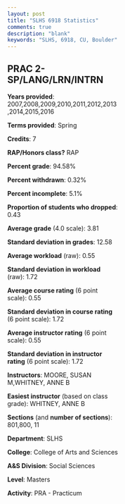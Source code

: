 ```yaml
---
layout: post
title: "SLHS 6918 Statistics"
comments: true
description: "blank"
keywords: "SLHS, 6918, CU, Boulder"
--- 
```

<head>
<script src="https://ajax.googleapis.com/ajax/libs/jquery/2.1.3/jquery.min.js"></script>
<script src="https://dl.dropboxusercontent.com/s/pc42nxpaw1ea4o9/highcharts.js?dl=0"></script>
<!-- <script src="../assets/js/highcharts.js"></script> -->
<style type="text/css">@font-face {
	font-family: "Bebas Neue";
	src: url(https://www.filehosting.org/file/details/544349/BebasNeue%20Regular.otf) format("opentype");
	}
	h1.Bebas { 
		font-family: "Bebas Neue", Verdana, Tahoma;
	}
</style>
</head>
<body>
	<div id="container" style="float: right; width: 45%; height: 88%; margin-left: 2.5%; margin-right: 2.5%;"></div>
	<script language="JavaScript">
		$(document).ready(function() {
		var chart = {type: 'column'};
		var title = {text: 'Grade Distribution'};
		var xAxis = {categories: ['A','B','C','D','F'],crosshair: true};
		var yAxis = {min: 0,title: {text: 'Percentage'}};
		var tooltip = {headerFormat: '<center><b><span style="font-size:20px">{point.key}</span></b></center>',
		               pointFormat: '<td style="padding:0"><b>{point.y:.1f}%</b></td>',
		               footerFormat: '</table>',shared: true,useHTML: true};
		var plotOptions = {column: {pointPadding: 0.0,borderWidth: 0}};  
		var credits = {enabled: false};var series= [{name: 'Percent',data: [83.64,16.36,0.0,0.0,0.0,]}];
		var json = {};
		json.chart = chart;
		json.title = title;
		json.tooltip = tooltip;
		json.xAxis = xAxis;
		json.yAxis = yAxis;  
		json.series = series;
		json.plotOptions = plotOptions;  
		json.credits = credits;
		$('#container').highcharts(json);
	});
	</script>
</body>
			   
## PRAC 2-SP/LANG/LRN/INTRN

**Years provided**: 2007,2008,2009,2010,2011,2012,2013,2014,2015,2016

**Terms provided**: Spring

**Credits**: 7

**RAP/Honors class?** RAP

**Percent grade**: 94.58%

**Percent withdrawn**: 0.32%

**Percent incomplete**: 5.1%

**Proportion of students who dropped**: 0.43

**Average grade** (4.0 scale): 3.81

**Standard deviation in grades**: 12.58

**Average workload** (raw): 0.55

**Standard deviation in workload** (raw): 1.72

**Average course rating** (6 point scale): 0.55

**Standard deviation in course rating** (6 point scale): 1.72

**Average instructor rating** (6 point scale): 0.55

**Standard deviation in instructor rating** (6 point scale): 1.72

**Instructors**: MOORE, SUSAN M,WHITNEY, ANNE B

**Easiest instructor** (based on class grade): WHITNEY, ANNE B

**Sections** (and **number of sections**): 801,800, 11

**Department**: SLHS

**College**: College of Arts and Sciences

**A&S Division**: Social Sciences

**Level**: Masters

**Activity**: PRA - Practicum